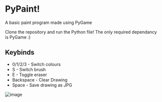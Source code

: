# PyPaint!

A basic paint program made using PyGame

Clone the repository and run the Python file!
The only required dependancy is PyGame :)

## Keybinds

- 0/1/2/3 - Switch colours
- S - Switch brush
- E - Toggle eraser
- Backspace - Clear Drawing
- Space - Save drawing as JPG

![image](https://github.com/user-attachments/assets/e169fbd6-66fc-4d59-a9c8-edbaec6c7020)
